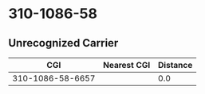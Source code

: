 # 310-1086-58
## Unrecognized Carrier


| CGI | Nearest CGI | Distance |
|-----|-------------|----------|
| 310-1086-58-6657 |  | 0.0 |
